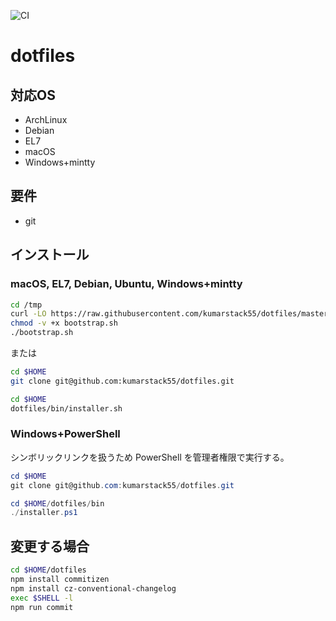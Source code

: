 ![CI](https://github.com/kumarstack55/dotfiles/workflows/CI/badge.svg)

# dotfiles

## 対応OS

* ArchLinux
* Debian
* EL7
* macOS
* Windows+mintty

## 要件

* git

## インストール

### macOS, EL7, Debian, Ubuntu, Windows+mintty

```bash
cd /tmp
curl -LO https://raw.githubusercontent.com/kumarstack55/dotfiles/master/bootstrap.sh
chmod -v +x bootstrap.sh
./bootstrap.sh
```

または

```bash
cd $HOME
git clone git@github.com:kumarstack55/dotfiles.git

cd $HOME
dotfiles/bin/installer.sh
```

### Windows+PowerShell

シンボリックリンクを扱うため PowerShell を管理者権限で実行する。

```ps1
cd $HOME
git clone git@github.com:kumarstack55/dotfiles.git

cd $HOME/dotfiles/bin
./installer.ps1
```

## 変更する場合

```sh
cd $HOME/dotfiles
npm install commitizen
npm install cz-conventional-changelog
exec $SHELL -l
npm run commit
```
